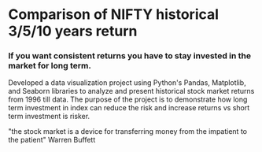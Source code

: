 # Comparison of NIFTY historical 3/5/10 years return
### If you want consistent returns you have to stay invested in the market for long term.

Developed a data visualization project using Python's Pandas, Matplotlib, and Seaborn libraries to analyze and present historical stock market returns from 1996 till data. The purpose of the project is to demonstrate how long term investment in index can reduce the risk and increase returns vs short term investment is risker.

"the stock market is a device for transferring money from the impatient to the patient" Warren Buffett
